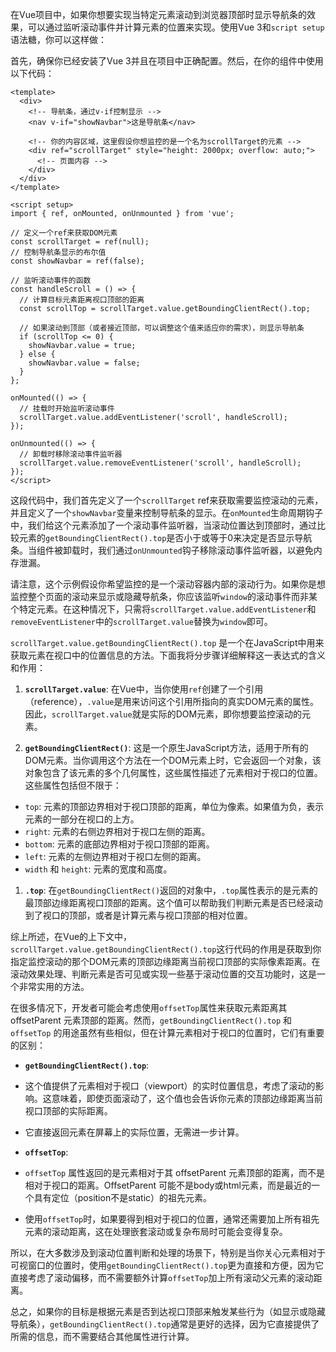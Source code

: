 在Vue项目中，如果你想要实现当特定元素滚动到浏览器顶部时显示导航条的效果，可以通过监听滚动事件并计算元素的位置来实现。使用Vue 3和`script setup`语法糖，你可以这样做：

首先，确保你已经安装了Vue 3并且在项目中正确配置。然后，在你的组件中使用以下代码：

```vue
<template>
  <div>
    <!-- 导航条，通过v-if控制显示 -->
    <nav v-if="showNavbar">这是导航条</nav>

    <!-- 你的内容区域，这里假设你想监控的是一个名为scrollTarget的元素 -->
    <div ref="scrollTarget" style="height: 2000px; overflow: auto;">
      <!-- 页面内容 -->
    </div>
  </div>
</template>

<script setup>
import { ref, onMounted, onUnmounted } from 'vue';

// 定义一个ref来获取DOM元素
const scrollTarget = ref(null);
// 控制导航条显示的布尔值
const showNavbar = ref(false);

// 监听滚动事件的函数
const handleScroll = () => {
  // 计算目标元素距离视口顶部的距离
  const scrollTop = scrollTarget.value.getBoundingClientRect().top;

  // 如果滚动到顶部（或者接近顶部，可以调整这个值来适应你的需求），则显示导航条
  if (scrollTop <= 0) {
    showNavbar.value = true;
  } else {
    showNavbar.value = false;
  }
};

onMounted(() => {
  // 挂载时开始监听滚动事件
  scrollTarget.value.addEventListener('scroll', handleScroll);
});

onUnmounted(() => {
  // 卸载时移除滚动事件监听器
  scrollTarget.value.removeEventListener('scroll', handleScroll);
});
</script>
```

这段代码中，我们首先定义了一个`scrollTarget` ref来获取需要监控滚动的元素，并且定义了一个`showNavbar`变量来控制导航条的显示。在`onMounted`生命周期钩子中，我们给这个元素添加了一个滚动事件监听器，当滚动位置达到顶部时，通过比较元素的`getBoundingClientRect().top`是否小于或等于0来决定是否显示导航条。当组件被卸载时，我们通过`onUnmounted`钩子移除滚动事件监听器，以避免内存泄漏。

请注意，这个示例假设你希望监控的是一个滚动容器内部的滚动行为。如果你是想监控整个页面的滚动来显示或隐藏导航条，你应该监听`window`的滚动事件而非某个特定元素。在这种情况下，只需将`scrollTarget.value.addEventListener`和`removeEventListener`中的`scrollTarget.value`替换为`window`即可。

`scrollTarget.value.getBoundingClientRect().top` 是一个在JavaScript中用来获取元素在视口中的位置信息的方法。下面我将分步骤详细解释这一表达式的含义和作用：

1. **`scrollTarget.value`**: 在Vue中，当你使用`ref`创建了一个引用（reference），`.value`是用来访问这个引用所指向的真实DOM元素的属性。因此，`scrollTarget.value`就是实际的DOM元素，即你想要监控滚动的元素。
    
2. **`getBoundingClientRect()`**: 这是一个原生JavaScript方法，适用于所有的DOM元素。当你调用这个方法在一个DOM元素上时，它会返回一个对象，该对象包含了该元素的多个几何属性，这些属性描述了元素相对于视口的位置。这些属性包括但不限于：

- `top`: 元素的顶部边界相对于视口顶部的距离，单位为像素。如果值为负，表示元素的一部分在视口的上方。
- `right`: 元素的右侧边界相对于视口左侧的距离。
- `bottom`: 元素的底部边界相对于视口顶部的距离。
- `left`: 元素的左侧边界相对于视口左侧的距离。
- `width` 和 `height`: 元素的宽度和高度。

1. **`.top`**: 在`getBoundingClientRect()`返回的对象中，`.top`属性表示的是元素的最顶部边缘距离视口顶部的距离。这个值可以帮助我们判断元素是否已经滚动到了视口的顶部，或者是计算元素与视口顶部的相对位置。

综上所述，在Vue的上下文中，`scrollTarget.value.getBoundingClientRect().top`这行代码的作用是获取到你指定监控滚动的那个DOM元素的顶部边缘距离当前视口顶部的实际像素距离。在滚动效果处理、判断元素是否可见或实现一些基于滚动位置的交互功能时，这是一个非常实用的方法。

在很多情况下，开发者可能会考虑使用`offsetTop`属性来获取元素距离其 offsetParent 元素顶部的距离。然而，`getBoundingClientRect().top` 和 `offsetTop` 的用途虽然有些相似，但在计算元素相对于视口的位置时，它们有重要的区别：

- **`getBoundingClientRect().top`**:
    
- 这个值提供了元素相对于视口（viewport）的实时位置信息，考虑了滚动的影响。这意味着，即使页面滚动了，这个值也会告诉你元素的顶部边缘距离当前视口顶部的实际距离。
    
- 它直接返回元素在屏幕上的实际位置，无需进一步计算。
    
- **`offsetTop`**:
    
- `offsetTop` 属性返回的是元素相对于其 offsetParent 元素顶部的距离，而不是相对于视口的距离。OffsetParent 可能不是body或html元素，而是最近的一个具有定位（position不是static）的祖先元素。
    
- 使用`offsetTop`时，如果要得到相对于视口的位置，通常还需要加上所有祖先元素的滚动距离，这在处理嵌套滚动或复杂布局时可能会变得复杂。

所以，在大多数涉及到滚动位置判断和处理的场景下，特别是当你关心元素相对于可视窗口的位置时，使用`getBoundingClientRect().top`更为直接和方便，因为它直接考虑了滚动偏移，而不需要额外计算`offsetTop`加上所有滚动父元素的滚动距离。

总之，如果你的目标是根据元素是否到达视口顶部来触发某些行为（如显示或隐藏导航条），`getBoundingClientRect().top`通常是更好的选择，因为它直接提供了所需的信息，而不需要结合其他属性进行计算。